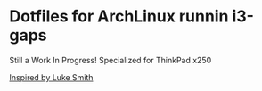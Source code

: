 # Dotfiles for ArchLinux runnin i3-gaps

Still a Work In Progress!
Specialized for ThinkPad x250

[Inspired by Luke Smith](https://github.com/lukesmithxyz)
